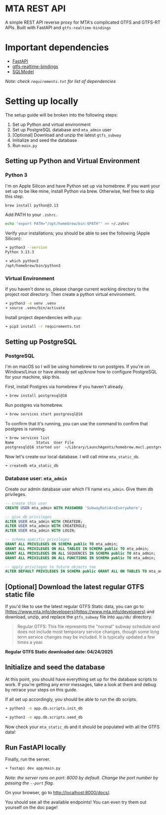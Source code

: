 # MTA REST API
A simple REST API reverse proxy for MTA's complicated GTFS and GTFS-RT APIs. Built
with FastAPI and `gtfs-realtime-bindings`

# Important dependencies
- [FastAPI](https://github.com/fastapi/fastapi)
- [gtfs-realtime-bindings](https://github.com/MobilityData/gtfs-realtime-bindings)
- [SQLModel](https://github.com/fastapi/sqlmodel)

*Note: check `requirements.txt` for list of dependencies*

# Setting up locally
The setup guide will be broken into the following steps:

1. Set up Python and virtual environment
2. Set up PostgreSQL database and `mta_admin` user
3. [Optional] Download and unzip the latest `gtfs_subway`
4. Initialize and seed the database
5. Run `main.py`

## Setting up Python and Virtual Environment
### Python 3
I'm on Apple Silicon and have Python set up via homebrew. If you want your set up to be like mine, install Python via brew. Otherwise, feel free to skip this step.
```sh
brew install python@3.13
```

Add PATH to your `.zshrc`.
```sh
echo 'export PATH="/opt/homebrew/bin:$PATH"' >> ~/.zshrc
```

Verify your installations; you should be able to see the following (Apple Silicon):
```sh
➜ python3 --version
Python 3.13.3

➜ which python3
/opt/homebrew/bin/python3
```

### Virtual Environment
If you haven't done so, please change current working directory to the project root directory. Then create a python virtual environment.

```sh
➜ python3 -m venv .venv
➜ source .venv/bin/activate
```

Install project dependencies with `pip`:
```sh
➜ pip3 install -r requirements.txt
```

## Setting up PostgreSQL
### PostgreSQL
I'm on macOS so I will be using homebrew to run postgres. If you're on Windows/Linux or have already set up/know how to configure PostgreSQL for your machine, skip this.

First, install Postgres via homebrew if you haven't already.
```sh
➜ brew install postgresql@16
```

Run postgres via homebrew.
```sh
➜ brew services start postgresql@16
```

To confirm that it's running, you can use the command to confirm that postgres is running.
```sh
➜ brew services list
Name          Status  User File
postgresql@16 started usr  ~/Library/LaunchAgents/homebrew.mxcl.postgresql@16.plist
```

Now let's create our local database. I will call mine `mta_static_db`.
```sh
➜ createdb mta_static_db
```

### Database user: `mta_admin`
Create our admin database user which I'll name `mta_admin`. Give them db privileges.
```sql
-- create this user
CREATE USER mta_admin WITH PASSWORD 'SubwayRatsAreEverywhere';

-- give db privileges
ALTER USER mta_admin WITH CREATEDB;
ALTER USER mta_admin WITH CREATEROLE;
ALTER USER mta_admin WITH LOGIN;

-- schema specific privileges
GRANT ALL PRIVILEGES ON SCHEMA public TO mta_admin;
GRANT ALL PRIVILEGES ON ALL TABLES IN SCHEMA public TO mta_admin;
GRANT ALL PRIVILEGES ON ALL SEQUENCES IN SCHEMA public TO mta_admin;
GRANT ALL PRIVILEGES ON ALL FUNCTIONS IN SCHEMA public TO mta_admin;

-- apply privileges to future objects too
ALTER DEFAULT PRIVILEGES IN SCHEMA public GRANT ALL ON TABLES TO mta_admin;
```

## [Optional] Download the latest regular GTFS static file
If you'd like to use the latest regular GTFS Static data, you can go to [https://www.mta.info/developers](https://www.mta.info/developers) and download, unzip, and replace the `gtfs_subway` file into `app/db/` directory.

> Regular GTFS: This file represents the "normal" subway schedule and does not include most temporary service changes, though some long term service changes may be included. It is typically updated a few times a year.

**Regular GTFS Static downloaded date: 04/24/2025**

## Initialize and seed the database
At this point, you should have everything set up for the database scripts to work. If you're getting
any error messages, take a look at them and debug by retrace your steps on this guide.

If all set up accordingly, you should be able to run the db scripts.
```sh
➜ python3 -m app.db.scripts.init_db

➜ python3 -m app.db.scripts.seed_db
```

Now check your `mta_static_db` and it should be populated with all the GTFS data!

## Run FastAPI locally
Finally, run the server.

```sh
➜ fastapi dev app/main.py
```
*Note: the server runs on port: 8000 by default. Change the port number by passing the `--port` flag.*

On your browser, go to [http://localhost:8000/docs/](http://localhost:8000/docs/).

You should see all the available endpoints! You can even try them out yourself on the doc page!
